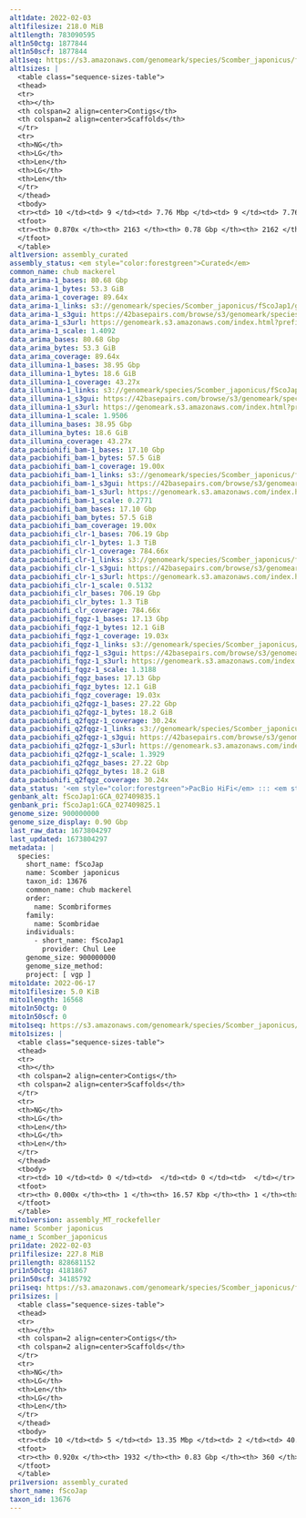 ```yaml
---
alt1date: 2022-02-03
alt1filesize: 218.0 MiB
alt1length: 783090595
alt1n50ctg: 1877844
alt1n50scf: 1877844
alt1seq: https://s3.amazonaws.com/genomeark/species/Scomber_japonicus/fScoJap1/assembly_curated/fScoJap1.alt.cur.20220203.fasta.gz
alt1sizes: |
  <table class="sequence-sizes-table">
  <thead>
  <tr>
  <th></th>
  <th colspan=2 align=center>Contigs</th>
  <th colspan=2 align=center>Scaffolds</th>
  </tr>
  <tr>
  <th>NG</th>
  <th>LG</th>
  <th>Len</th>
  <th>LG</th>
  <th>Len</th>
  </tr>
  </thead>
  <tbody>
  <tr><td> 10 </td><td> 9 </td><td> 7.76 Mbp </td><td> 9 </td><td> 7.76 Mbp </td></tr>  <tr><td> 20 </td><td> 24 </td><td> 5.33 Mbp </td><td> 24 </td><td> 5.33 Mbp </td></tr>  <tr><td> 30 </td><td> 45 </td><td> 3.43 Mbp </td><td> 45 </td><td> 3.43 Mbp </td></tr>  <tr><td> 40 </td><td> 75 </td><td> 2.60 Mbp </td><td> 75 </td><td> 2.60 Mbp </td></tr>  <tr style="background-color:#cccccc;"><td> 50 </td><td> 116 </td><td> 1.88 Mbp </td><td> 116 </td><td> 1.88 Mbp </td></tr>  <tr><td> 60 </td><td> 177 </td><td> 1.21 Mbp </td><td> 177 </td><td> 1.21 Mbp </td></tr>  <tr><td> 70 </td><td> 292 </td><td> 0.52 Mbp </td><td> 292 </td><td> 0.52 Mbp </td></tr>  <tr><td> 80 </td><td> 669 </td><td> 119.82 Kbp </td><td> 669 </td><td> 119.82 Kbp </td></tr>  <tr><td> 90 </td><td> 0 </td><td>  </td><td> 0 </td><td>  </td></tr>  <tr><td> 100 </td><td> 0 </td><td>  </td><td> 0 </td><td>  </td></tr>  </tbody>
  <tfoot>
  <tr><th> 0.870x </th><th> 2163 </th><th> 0.78 Gbp </th><th> 2162 </th><th> 0.78 Gbp </th></tr>
  </tfoot>
  </table>
alt1version: assembly_curated
assembly_status: <em style="color:forestgreen">Curated</em>
common_name: chub mackerel
data_arima-1_bases: 80.68 Gbp
data_arima-1_bytes: 53.3 GiB
data_arima-1_coverage: 89.64x
data_arima-1_links: s3://genomeark/species/Scomber_japonicus/fScoJap1/genomic_data/arima/<br>
data_arima-1_s3gui: https://42basepairs.com/browse/s3/genomeark/species/Scomber_japonicus/fScoJap1/genomic_data/arima/
data_arima-1_s3url: https://genomeark.s3.amazonaws.com/index.html?prefix=species/Scomber_japonicus/fScoJap1/genomic_data/arima/
data_arima-1_scale: 1.4092
data_arima_bases: 80.68 Gbp
data_arima_bytes: 53.3 GiB
data_arima_coverage: 89.64x
data_illumina-1_bases: 38.95 Gbp
data_illumina-1_bytes: 18.6 GiB
data_illumina-1_coverage: 43.27x
data_illumina-1_links: s3://genomeark/species/Scomber_japonicus/fScoJap1/genomic_data/illumina/<br>
data_illumina-1_s3gui: https://42basepairs.com/browse/s3/genomeark/species/Scomber_japonicus/fScoJap1/genomic_data/illumina/
data_illumina-1_s3url: https://genomeark.s3.amazonaws.com/index.html?prefix=species/Scomber_japonicus/fScoJap1/genomic_data/illumina/
data_illumina-1_scale: 1.9506
data_illumina_bases: 38.95 Gbp
data_illumina_bytes: 18.6 GiB
data_illumina_coverage: 43.27x
data_pacbiohifi_bam-1_bases: 17.10 Gbp
data_pacbiohifi_bam-1_bytes: 57.5 GiB
data_pacbiohifi_bam-1_coverage: 19.00x
data_pacbiohifi_bam-1_links: s3://genomeark/species/Scomber_japonicus/fScoJap1/genomic_data/pacbio_hifi/<br>
data_pacbiohifi_bam-1_s3gui: https://42basepairs.com/browse/s3/genomeark/species/Scomber_japonicus/fScoJap1/genomic_data/pacbio_hifi/
data_pacbiohifi_bam-1_s3url: https://genomeark.s3.amazonaws.com/index.html?prefix=species/Scomber_japonicus/fScoJap1/genomic_data/pacbio_hifi/
data_pacbiohifi_bam-1_scale: 0.2771
data_pacbiohifi_bam_bases: 17.10 Gbp
data_pacbiohifi_bam_bytes: 57.5 GiB
data_pacbiohifi_bam_coverage: 19.00x
data_pacbiohifi_clr-1_bases: 706.19 Gbp
data_pacbiohifi_clr-1_bytes: 1.3 TiB
data_pacbiohifi_clr-1_coverage: 784.66x
data_pacbiohifi_clr-1_links: s3://genomeark/species/Scomber_japonicus/fScoJap1/genomic_data/pacbio_hifi/<br>
data_pacbiohifi_clr-1_s3gui: https://42basepairs.com/browse/s3/genomeark/species/Scomber_japonicus/fScoJap1/genomic_data/pacbio_hifi/
data_pacbiohifi_clr-1_s3url: https://genomeark.s3.amazonaws.com/index.html?prefix=species/Scomber_japonicus/fScoJap1/genomic_data/pacbio_hifi/
data_pacbiohifi_clr-1_scale: 0.5132
data_pacbiohifi_clr_bases: 706.19 Gbp
data_pacbiohifi_clr_bytes: 1.3 TiB
data_pacbiohifi_clr_coverage: 784.66x
data_pacbiohifi_fqgz-1_bases: 17.13 Gbp
data_pacbiohifi_fqgz-1_bytes: 12.1 GiB
data_pacbiohifi_fqgz-1_coverage: 19.03x
data_pacbiohifi_fqgz-1_links: s3://genomeark/species/Scomber_japonicus/fScoJap1/genomic_data/pacbio_hifi/<br>
data_pacbiohifi_fqgz-1_s3gui: https://42basepairs.com/browse/s3/genomeark/species/Scomber_japonicus/fScoJap1/genomic_data/pacbio_hifi/
data_pacbiohifi_fqgz-1_s3url: https://genomeark.s3.amazonaws.com/index.html?prefix=species/Scomber_japonicus/fScoJap1/genomic_data/pacbio_hifi/
data_pacbiohifi_fqgz-1_scale: 1.3188
data_pacbiohifi_fqgz_bases: 17.13 Gbp
data_pacbiohifi_fqgz_bytes: 12.1 GiB
data_pacbiohifi_fqgz_coverage: 19.03x
data_pacbiohifi_q2fqgz-1_bases: 27.22 Gbp
data_pacbiohifi_q2fqgz-1_bytes: 18.2 GiB
data_pacbiohifi_q2fqgz-1_coverage: 30.24x
data_pacbiohifi_q2fqgz-1_links: s3://genomeark/species/Scomber_japonicus/fScoJap1/genomic_data/pacbiohifi_q2fqgz/<br>
data_pacbiohifi_q2fqgz-1_s3gui: https://42basepairs.com/browse/s3/genomeark/species/Scomber_japonicus/fScoJap1/genomic_data/pacbiohifi_q2fqgz/
data_pacbiohifi_q2fqgz-1_s3url: https://genomeark.s3.amazonaws.com/index.html?prefix=species/Scomber_japonicus/fScoJap1/genomic_data/pacbiohifi_q2fqgz/
data_pacbiohifi_q2fqgz-1_scale: 1.3929
data_pacbiohifi_q2fqgz_bases: 27.22 Gbp
data_pacbiohifi_q2fqgz_bytes: 18.2 GiB
data_pacbiohifi_q2fqgz_coverage: 30.24x
data_status: '<em style="color:forestgreen">PacBio HiFi</em> ::: <em style="color:forestgreen">Arima</em> ::: <em style="color:forestgreen">Illumina</em>'
genbank_alt: fScoJap1:GCA_027409835.1
genbank_pri: fScoJap1:GCA_027409825.1
genome_size: 900000000
genome_size_display: 0.90 Gbp
last_raw_data: 1673804297
last_updated: 1673804297
metadata: |
  species:
    short_name: fScoJap
    name: Scomber japonicus
    taxon_id: 13676
    common_name: chub mackerel
    order:
      name: Scombriformes
    family:
      name: Scombridae
    individuals:
      - short_name: fScoJap1
        provider: Chul Lee
    genome_size: 900000000
    genome_size_method:
    project: [ vgp ]
mito1date: 2022-06-17
mito1filesize: 5.0 KiB
mito1length: 16568
mito1n50ctg: 0
mito1n50scf: 0
mito1seq: https://s3.amazonaws.com/genomeark/species/Scomber_japonicus/fScoJap1/assembly_MT_rockefeller/fScoJap1.MT.20220617.fasta.gz
mito1sizes: |
  <table class="sequence-sizes-table">
  <thead>
  <tr>
  <th></th>
  <th colspan=2 align=center>Contigs</th>
  <th colspan=2 align=center>Scaffolds</th>
  </tr>
  <tr>
  <th>NG</th>
  <th>LG</th>
  <th>Len</th>
  <th>LG</th>
  <th>Len</th>
  </tr>
  </thead>
  <tbody>
  <tr><td> 10 </td><td> 0 </td><td>  </td><td> 0 </td><td>  </td></tr>  <tr><td> 20 </td><td> 0 </td><td>  </td><td> 0 </td><td>  </td></tr>  <tr><td> 30 </td><td> 0 </td><td>  </td><td> 0 </td><td>  </td></tr>  <tr><td> 40 </td><td> 0 </td><td>  </td><td> 0 </td><td>  </td></tr>  <tr style="background-color:#cccccc;"><td> 50 </td><td> 0 </td><td style="background-color:#ff8888;">  </td><td> 0 </td><td style="background-color:#ff8888;">  </td></tr>  <tr><td> 60 </td><td> 0 </td><td>  </td><td> 0 </td><td>  </td></tr>  <tr><td> 70 </td><td> 0 </td><td>  </td><td> 0 </td><td>  </td></tr>  <tr><td> 80 </td><td> 0 </td><td>  </td><td> 0 </td><td>  </td></tr>  <tr><td> 90 </td><td> 0 </td><td>  </td><td> 0 </td><td>  </td></tr>  <tr><td> 100 </td><td> 0 </td><td>  </td><td> 0 </td><td>  </td></tr>  </tbody>
  <tfoot>
  <tr><th> 0.000x </th><th> 1 </th><th> 16.57 Kbp </th><th> 1 </th><th> 16.57 Kbp </th></tr>
  </tfoot>
  </table>
mito1version: assembly_MT_rockefeller
name: Scomber japonicus
name_: Scomber_japonicus
pri1date: 2022-02-03
pri1filesize: 227.8 MiB
pri1length: 828681152
pri1n50ctg: 4181867
pri1n50scf: 34185792
pri1seq: https://s3.amazonaws.com/genomeark/species/Scomber_japonicus/fScoJap1/assembly_curated/fScoJap1.pri.cur.20220203.fasta.gz
pri1sizes: |
  <table class="sequence-sizes-table">
  <thead>
  <tr>
  <th></th>
  <th colspan=2 align=center>Contigs</th>
  <th colspan=2 align=center>Scaffolds</th>
  </tr>
  <tr>
  <th>NG</th>
  <th>LG</th>
  <th>Len</th>
  <th>LG</th>
  <th>Len</th>
  </tr>
  </thead>
  <tbody>
  <tr><td> 10 </td><td> 5 </td><td> 13.35 Mbp </td><td> 2 </td><td> 40.75 Mbp </td></tr>  <tr><td> 20 </td><td> 13 </td><td> 10.21 Mbp </td><td> 4 </td><td> 39.92 Mbp </td></tr>  <tr><td> 30 </td><td> 23 </td><td> 8.04 Mbp </td><td> 6 </td><td> 36.93 Mbp </td></tr>  <tr><td> 40 </td><td> 35 </td><td> 6.51 Mbp </td><td> 9 </td><td> 36.02 Mbp </td></tr>  <tr style="background-color:#cccccc;"><td> 50 </td><td> 53 </td><td style="background-color:#88ff88;"> 4.18 Mbp </td><td> 11 </td><td style="background-color:#88ff88;"> 34.19 Mbp </td></tr>  <tr><td> 60 </td><td> 79 </td><td> 2.68 Mbp </td><td> 14 </td><td> 32.59 Mbp </td></tr>  <tr><td> 70 </td><td> 129 </td><td> 1.13 Mbp </td><td> 17 </td><td> 31.46 Mbp </td></tr>  <tr><td> 80 </td><td> 296 </td><td> 283.17 Kbp </td><td> 20 </td><td> 29.06 Mbp </td></tr>  <tr><td> 90 </td><td> 1199 </td><td> 37.87 Kbp </td><td> 23 </td><td> 18.71 Mbp </td></tr>  <tr><td> 100 </td><td> 0 </td><td>  </td><td> 0 </td><td>  </td></tr>  </tbody>
  <tfoot>
  <tr><th> 0.920x </th><th> 1932 </th><th> 0.83 Gbp </th><th> 360 </th><th> 0.83 Gbp </th></tr>
  </tfoot>
  </table>
pri1version: assembly_curated
short_name: fScoJap
taxon_id: 13676
---
```


